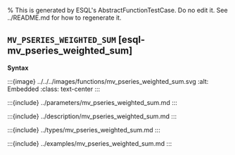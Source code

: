 % This is generated by ESQL's AbstractFunctionTestCase. Do no edit it. See ../README.md for how to regenerate it.

## `MV_PSERIES_WEIGHTED_SUM` [esql-mv_pseries_weighted_sum]

**Syntax**

:::{image} ../../../images/functions/mv_pseries_weighted_sum.svg
:alt: Embedded
:class: text-center
:::


:::{include} ../parameters/mv_pseries_weighted_sum.md
:::

:::{include} ../description/mv_pseries_weighted_sum.md
:::

:::{include} ../types/mv_pseries_weighted_sum.md
:::

:::{include} ../examples/mv_pseries_weighted_sum.md
:::
